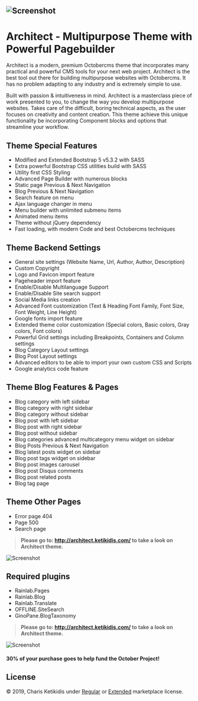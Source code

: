 ![Screenshot](http://architect.ketikidis.com/themes/ketikidis-architect/assets/images/documentation/architect-banner1.png)  
--------   
     
Architect - Multipurpose Theme with Powerful Pagebuilder   
===
Architect is a modern, premium Octobercms theme that incorporates many practical and powerful CMS tools for your next web project. Architect is the best tool out there for building multipurpose  websites with Octobercms. It has no problem adapting to any industry and is extremely simple to use.

Built with passion & intuitiveness in mind. Architect is a masterclass piece of work presented to you, to change the way you develop multipurpose  websites. Takes care of the difficult, boring technical aspects, as the user focuses on creativity and content creation. This theme achieve this unique functionality be incorporating Component blocks and options that streamline your workflow.


Theme Special Features
--
- Modified and Extended Bootstrap 5 v5.3.2 with SASS
- Extra powerful Bootstrap CSS utilities build with SASS
- Utility first CSS Styling
- Advanced Page Builder with numerous blocks
- Static page Previous & Next Navigation
- Blog Previous & Next Navigation
- Search feature on menu
- Ajax language changer in menu
- Menu builder with unlimited submenu items
- Animated menu items
- Theme without jQuery dependency
- Fast loading, with modern Code and best Octobercms techniques


Theme Backend Settings
--
- General site settings (Website Name, Url, Author, Author, Description)
- Custom Copyright
- Logo and Favicon import feature
- Pageheader import feature
- Enable/Disable Multilanguage Support
- Enable/Disable Site search support
- Social Media links creation
- Advanced Font customization (Text & Heading Font Family, Font Size, Font Weight, Line Height)
- Google fonts import feature
- Extended theme color customization (Special colors, Basic colors, Gray colors, Font colors)
- Powerful Grid settings including Breakpoints, Containers and Column settings
- Blog Category Layout settings
- Blog Post Layout settings
- Advanced editors to be able to import your own custom CSS and Scripts
- Google analytics code feature



Theme Blog Features & Pages
--
- Blog category with left sidebar
- Blog category with right sidebar
- Blog category without sidebar
- Blog post with left sidebar
- Blog post with right sidebar
- Blog post without sidebar
- Blog categories advanced multicategory menu widget on sidebar
- Blog Posts Previous & Next Navigation
- Blog latest posts widget on sidebar
- Blog post tags widget on sidebar
- Blog post images carousel
- Blog post Disqus comments
- Blog post related posts
- Blog tag page


Theme Other Pages
--
- Error page 404
- Page 500
- Search page

> **Please go to: http://architect.ketikidis.com/ to take a look on Architect theme.**

![Screenshot](http://architect.ketikidis.com/themes/ketikidis-architect/assets/images/documentation/architect-banner2.png)

Required plugins   
--
- Rainlab.Pages
- Rainlab.Blog
- Rainlab.Translate
- OFFLINE.SiteSearch
- GinoPane.BlogTaxonomy

> **Please go to: http://architect.ketikidis.com/ to take a look on Architect theme.**

![Screenshot](http://architect.ketikidis.com/themes/ketikidis-architect/assets/images/documentation/architect-banner3.png)

#### 30% of your purchase goes to help fund the October Project!

License
--
© 2019, Charis Ketikidis under  [Regular](https://octobercms.com/help/license/regular) or [Extended](https://octobercms.com/help/license/extended) marketplace license.